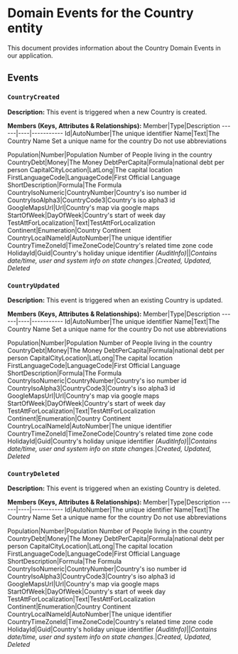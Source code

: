 # Domain Events for the Country entity

This document provides information about the Country Domain Events in our application.

## Events

### `CountryCreated`

**Description:**
This event is triggered when a new Country is created.

**Members (Keys, Attributes & Relationships):**
Member|Type|Description
------|----|-----------
Id|AutoNumber|The unique identifier
Name|Text|The Country Name     Set a unique name for the country Do not use abbreviations

Population|Number|Population Number of People living in the country
CountryDebt|Money|The Money
DebtPerCapita|Formula|national debt per person
CapitalCityLocation|LatLong|The capital location
FirstLanguageCode|LanguageCode|First Official Language
ShortDescription|Formula|The Formula
CountryIsoNumeric|CountryNumber|Country's iso number id
CountryIsoAlpha3|CountryCode3|Country's iso alpha3 id
GoogleMapsUrl|Url|Country's map via google maps
StartOfWeek|DayOfWeek|Country's start of week day
TestAttForLocalization|Text|TestAttForLocalization
Continent|Enumeration|Country Continent
CountryLocalNameId|AutoNumber|The unique identifier
CountryTimeZoneId|TimeZoneCode|Country's related time zone code
HolidayId|Guid|Country's holiday unique identifier
*(AuditInfo)*||*Contains date/time, user and system info on state changes.*|*Created, Updated, Deleted*


### `CountryUpdated`

**Description:** 
This event is triggered when an existing Country is updated.

**Members (Keys, Attributes & Relationships):**
Member|Type|Description
------|----|-----------
Id|AutoNumber|The unique identifier
Name|Text|The Country Name     Set a unique name for the country Do not use abbreviations

Population|Number|Population Number of People living in the country
CountryDebt|Money|The Money
DebtPerCapita|Formula|national debt per person
CapitalCityLocation|LatLong|The capital location
FirstLanguageCode|LanguageCode|First Official Language
ShortDescription|Formula|The Formula
CountryIsoNumeric|CountryNumber|Country's iso number id
CountryIsoAlpha3|CountryCode3|Country's iso alpha3 id
GoogleMapsUrl|Url|Country's map via google maps
StartOfWeek|DayOfWeek|Country's start of week day
TestAttForLocalization|Text|TestAttForLocalization
Continent|Enumeration|Country Continent
CountryLocalNameId|AutoNumber|The unique identifier
CountryTimeZoneId|TimeZoneCode|Country's related time zone code
HolidayId|Guid|Country's holiday unique identifier
*(AuditInfo)*||*Contains date/time, user and system info on state changes.*|*Created, Updated, Deleted*


### `CountryDeleted`

**Description:**
This event is triggered when an existing Country is deleted.

**Members (Keys, Attributes & Relationships):**
Member|Type|Description
------|----|-----------
Id|AutoNumber|The unique identifier
Name|Text|The Country Name     Set a unique name for the country Do not use abbreviations

Population|Number|Population Number of People living in the country
CountryDebt|Money|The Money
DebtPerCapita|Formula|national debt per person
CapitalCityLocation|LatLong|The capital location
FirstLanguageCode|LanguageCode|First Official Language
ShortDescription|Formula|The Formula
CountryIsoNumeric|CountryNumber|Country's iso number id
CountryIsoAlpha3|CountryCode3|Country's iso alpha3 id
GoogleMapsUrl|Url|Country's map via google maps
StartOfWeek|DayOfWeek|Country's start of week day
TestAttForLocalization|Text|TestAttForLocalization
Continent|Enumeration|Country Continent
CountryLocalNameId|AutoNumber|The unique identifier
CountryTimeZoneId|TimeZoneCode|Country's related time zone code
HolidayId|Guid|Country's holiday unique identifier
*(AuditInfo)*||*Contains date/time, user and system info on state changes.*|*Created, Updated, Deleted*

